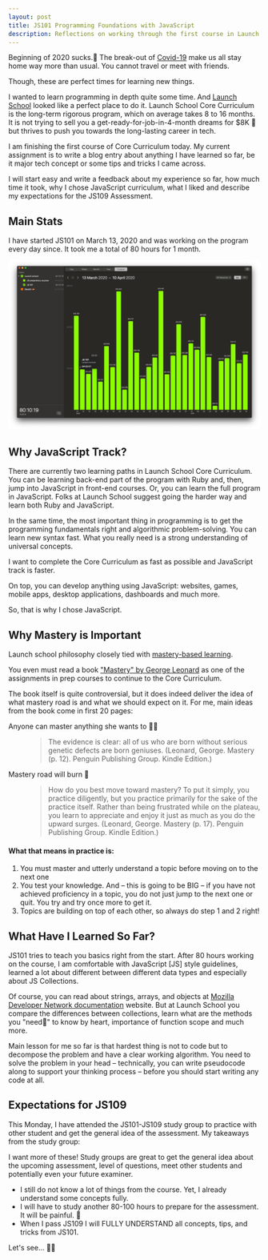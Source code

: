 ```yaml
---
layout: post
title: JS101 Programming Foundations with JavaScript 
description: Reflections on working through the first course in Launch School Core Curriculum
---
```


Beginning of 2020 sucks.🤮 The break-out of [Covid-19](https://www.who.int/emergencies/diseases/novel-coronavirus-2019) make us all stay home way more than usual. You cannot travel or meet with friends.

Though, these are perfect times for learning new things.  

I wanted to learn programming in depth quite some time. And [Launch School](https://launchschool.com/pedagogy) looked like a perfect place to do it. Launch School Core Curriculum is the long-term rigorous program, which on average takes 8 to 16 months. It is not trying to sell you a get-ready-for-job-in-4-month dreams for $8K 💸  but thrives to push you towards the long-lasting career in tech. 

I am finishing the first course of Core Curriculum today. My current assignment is to write a blog entry about anything I have learned so far, be it major tech concept or some tips and tricks I came across.  

I will start easy and write a feedback about my experience so far, how much time it took, why I chose JavaScript curriculum, what I liked and describe my expectations for the JS109 Assessment. 

## Main Stats

I have started JS101 on March 13, 2020 and was working on the program every day since. It took me a total of 80 hours for 1 month.

 ![Launch School JS101 Time to Complete](/assets/images/launch-school-js101-time-to-complete.png)

## Why JavaScript Track?   

There are currently two learning paths in Launch School Core Curriculum. You can be learning back-end part of the program with Ruby and, then, jump into JavaScript in front-end courses. Or, you can learn the full program in JavaScript. Folks at Launch School suggest going the harder way and learn both Ruby and JavaScript.  

In the same time, the most important thing in programming is to get the programming fundamentals right and algorithmic problem-solving. You can learn new syntax fast. What you really need is a strong understanding of universal concepts. 

I want to complete the Core Curriculum as fast as possible and JavaScript track is faster. 

On top, you can develop anything using JavaScript: websites, games, mobile apps, desktop applications, dashboards and much more. 

So, that is why I chose JavaScript. 

## Why Mastery is Important 

Launch school philosophy closely tied with [mastery-based learning](https://en.wikipedia.org/wiki/Mastery_learning).  

You even must read a book ["Mastery" by George Leonard](https://www.amazon.de/-/en/Mastery-Success-Long-Term-Fulfillment-English-ebook/dp/B01ND0X91Y/ref=tmm_kin_swatch_0?_encoding=UTF8&qid=1586544210&sr=8-2) as one of the assignments in prep courses to continue to the Core Curriculum. 

The book itself is quite controversial, but it does indeed deliver the idea of what mastery road is and what we should expect on it. For me, main ideas from the book come in first 20 pages:  

<dl>
	<dt>Anyone can master anything she wants to 🦸‍♀️</dt>
	<dd>
		<blockquote>
		The evidence is clear: all of us who are born without serious genetic defects are born geniuses. (Leonard, George. Mastery (p. 12). Penguin Publishing Group. Kindle Edition.)
		</blockquote>
	</dd>
		<dt>Mastery road will burn 🥵</dt>
	<dd>
		<blockquote>
		How do you best move toward mastery? To put it simply, you practice diligently, but you practice primarily for the sake of the practice itself. Rather than being frustrated while on the plateau, you learn to appreciate and enjoy it just as much as you do the upward surges. (Leonard, George. Mastery (p. 17). Penguin Publishing Group. Kindle Edition.) 
		</blockquote>
	</dd>
</dl>

<h4>What that means in practice is:</h4>
<ol>
	<li>You must master and utterly understand a topic before moving on to the next one</li>
	<li>You test your knowledge. And – this is going to be BIG – if you have not achieved proficiency in a topic, you do not just jump to the next one or quit. You try and try once more to get it.</li>
	<li>Topics are building on top of each other, so always do step 1 and 2 right!</li>
</ol>

## What Have I Learned So Far? 

JS101 tries to teach you basics right from the start. After 80 hours working on the course, I am comfortable with JavaScript [JS] style guidelines, learned a lot about different between different data types and especially about JS Collections.  

Of course, you can read about strings, arrays, and objects at [Mozilla Developer Network documentation](https://developer.mozilla.org/en-US/) website. But at Launch School you compare the differences between collections, learn what are the methods you "need" to know by heart, importance of function scope and much more.  

Main lesson for me so far is that hardest thing is not to code but to decompose the problem and have a clear working algorithm. You need to solve the problem in your head – technically, you can write pseudocode along to support your thinking process – before you should start writing any code at all. 

## Expectations for JS109 

This Monday, I have attended the JS101-JS109 study group to practice with other student and get the general idea of the assessment. My takeaways from the study group:  

I want more of these! Study groups are great to get the general idea about the upcoming assessment, level of questions, meet other students and potentially even your future examiner. 

<ul>
	<li>I still do not know a lot of things from the course. Yet, I already understand some concepts fully.</li>
	<li>I will have to study another 80-100 hours to prepare for the assessment. It will be painful. 🤯</li>
	<li>When I pass JS109 I will FULLY UNDERSTAND all concepts, tips, and tricks from JS101.</li>
</ul>
 
Let's see... 💁‍♂️
